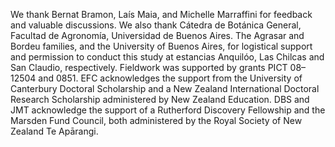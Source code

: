 We thank Bernat Bramon, Laís Maia, and Michelle Marraffini for feedback and valuable discussions. 
We also thank Cátedra de Botánica General, Facultad de Agronomía, Universidad de Buenos Aires. 
The Agrasar and Bordeu families, and the University of Buenos Aires, for logistical support and permission to conduct this study at estancias Anquilóo, Las Chilcas and San Claudio, respectively. 
Fieldwork was supported by grants PICT 08–12504 and 0851. 
EFC acknowledges the support from the University of Canterbury Doctoral Scholarship and a New Zealand International Doctoral Research Scholarship administered by New Zealand Education.
DBS and JMT acknowledge the support of a Rutherford Discovery Fellowship and the Marsden Fund Council, both administered by the Royal Society of New Zealand Te Apārangi.
